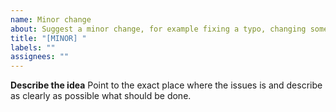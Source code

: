 ```yaml
---
name: Minor change
about: Suggest a minor change, for example fixing a typo, changing some copy or fixing small UI issues like padding or font size.
title: "[MINOR] "
labels: ""
assignees: ""
---
```


**Describe the idea**
Point to the exact place where the issues is and describe as clearly as possible what should be done. 
